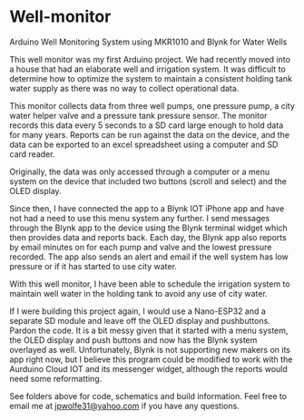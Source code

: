# Well-monitor
Arduino Well Monitoring System using MKR1010 and Blynk for Water Wells

This well monitor was my first Arduino project.  We had recently moved into a house that had an elaborate well and irrigation system.  It was difficult to determine how to optimize the system to maintain a consistent holding tank water supply as there was no way to collect operational data.

This monitor collects data from three well pumps, one pressure pump, a city water helper valve and a pressure tank pressure sensor.  The monitor records this data every 5 seconds to a SD card large enough to hold data for many years.  Reports can be run against the data on the device, and the data can be exported to an excel spreadsheet using a computer and SD card reader.  

Originally, the data was only accessed through a computer or a menu system on the device that included two buttons (scroll and select) and the OLED display.

Since then, I have connected the app to a Blynk IOT iPhone app and have not had a need to use this menu system any further.   I send messages through the Blynk app to the device using the Blynk terminal widget which then provides data and reports back.   Each day, the Blynk app also reports by email minutes on for each pump and valve and the lowest pressure recorded.  The app also sends an alert and email if the well system has low pressure or if it has started to use city water.  

With this well monitor, I have been able to schedule the irrigation system to maintain well water in the holding tank to avoid any use of city water.  

If I were building this project again, I would use a Nano-ESP32 and a separate SD module and leave off the OLED display and pushbuttons.
Pardon the code.  It is a bit messy given that it started with a menu system, the OLED display and push buttons and now has the Blynk system overlayed as well.
Unfortunately, Blynk is not supporting new makers on its app right now, but I believe this program could be modified to work with the Aurduino Cloud IOT and its messenger widget, although the reports would need some reformatting.

See folders above for code, schematics and build information.  Feel free to email me at jpwolfe31@yahoo.com if you have any questions.
